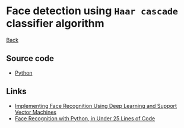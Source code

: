 # Face detection using `Haar cascade` classifier algorithm
[Back](../)

## Source code

- [Python](src/python)

## Links

- [Implementing Face Recognition Using Deep Learning and Support Vector Machines](https://www.codemag.com/Article/2205081/Implementing-Face-Recognition-Using-Deep-Learning-and-Support-Vector-Machines)
- [Face Recognition with Python, in Under 25 Lines of Code](https://realpython.com/face-recognition-with-python/)